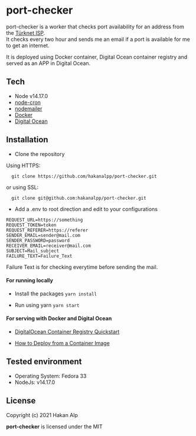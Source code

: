 # port-checker

port-checker is a worker that checks port availability for an address from the [Türknet ISP](https://turk.net/).\
It checks every two hour and sends me an email if a port is available for me to get an internet.

It is deployed using Docker container, Digital Ocean container registry and served as an APP in Digital Ocean.

## Tech
- Node v14.17.0
- [node-cron](https://github.com/kelektiv/node-cron#readme)
- [nodemailer](https://github.com/nodemailer/nodemailer)
- [Docker](https://www.docker.com/)
- [Digital Ocean](https://www.digitalocean.com/)

## Installation
- Clone the repository

Using HTTPS:
```
  git clone https://github.com/hakanalpp/port-checker.git
```
or using SSL:
```
  git clone git@github.com:hakanalpp/port-checker.git
```


- Add a .env to root direction and edit to your configurations 

```
REQUEST_URL=https://something
REQUEST_TOKEN=token
REQUEST_REFERER=https://referer
SENDER_EMAIL=sender@mail.com
SENDER_PASSWORD=password
RECEIVER_EMAIL=receiver@mail.com
SUBJECT=Mail_subject
FAILURE_TEXT=Failure_Text
```
Failure Text is for checking everytime before sending the mail.


#### For running locally
- Install the packages
```yarn install```

- Run using yarn
```yarn start```


#### For serving with Docker and Digital Ocean

- [DigitalOcean Container Registry Quickstart](https://docs.digitalocean.com/products/container-registry/quickstart/#push-to-your-registry)

- [How to Deploy from a Container Image](https://docs.digitalocean.com/products/app-platform/how-to/deploy-from-registry/)


## Tested environment

- Operating System: Fedora 33
- NodeJs: v14.17.0


## License

Copyright (c) 2021 Hakan Alp

**port-checker** is licensed under the MIT



